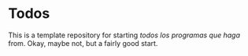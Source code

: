 # Todos

This is a template repository for starting *todos los programas que haga* from. Okay, maybe not, but a fairly good start.
